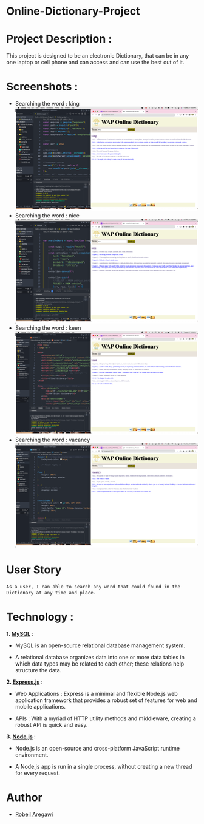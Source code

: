 # Online-Dictionary-Project

# Project Description :
This project is designed to be an electronic Dictionary, that can be in any one laptop or cell phone and can access and can use the best out of it.
# Screenshots :
* Searching the word : king
![](https://github.com/robeil/Online-Dictionary-Project/blob/main/screenshots/Screen%20Shot%202022-05-17%20at%203.25.49%20PM.png)
* Searching the word : nice
![](https://github.com/robeil/Online-Dictionary-Project/blob/main/screenshots/Screen%20Shot%202022-05-17%20at%203.26.20%20PM.png)
* Searching the word : keen
![](https://github.com/robeil/Online-Dictionary-Project/blob/main/screenshots/Screen%20Shot%202022-05-17%20at%203.26.47%20PM.png)
* Searching the word : vacancy
![](https://github.com/robeil/Online-Dictionary-Project/blob/main/screenshots/Screen%20Shot%202022-05-17%20at%203.28.55%20PM.png)


# User Story
```
As a user, I can able to search any word that could found in the Dictionary at any time and place.
```

# Technology :

**1. [MySQL](https://www.npmjs.com/package/mysql2)** : 

* MySQL is an open-source relational database management system.

* A relational database organizes data into one or more data tables in which data types may be related to each other; these relations help structure the data.

**2. [Express.js](https://expressjs.com/)** :

* Web Applications : Express is a minimal and flexible Node.js web application framework that provides a robust set of features for web and mobile applications.

* APIs : With a myriad of HTTP utility methods and middleware, creating a robust API is quick and easy.

**3. [Node.js](https://nodejs.org/en/)** : 

* Node.js is an open-source and cross-platform JavaScript runtime environment. 

* A Node.js app is run in a single process, without creating a new thread for every request. 

# Author
* [Robeil Aregawi](https://github.com/Robeil)
